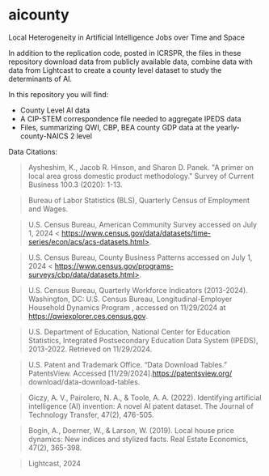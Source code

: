 # aicounty
Local Heterogeneity in Artificial Intelligence Jobs over Time and Space

In addition to the replication code, posted in ICRSPR, the files in these repository download data from publicly available data, combine data with 
data from Lightcast to create a county level dataset to study the determinants of AI.

In this repository you will find:

- County Level AI data
- A CIP-STEM correspondence file needed to aggregate IPEDS data
- Files, summarizing QWI, CBP, BEA county GDP data at the yearly-county-NAICS 2 level 


Data Citations:

>Aysheshim, K., Jacob R. Hinson, and Sharon D. Panek. "A primer on local area gross domestic product methodology." Survey of Current Business 100.3 (2020): 1-13.

>Bureau of Labor Statistics (BLS), Quarterly Census of Employment and Wages.

>U.S. Census Bureau, American Community Survey accessed on July 1, 2024 < https://www.census.gov/data/datasets/time-series/econ/acs/acs-datasets.html>.

>U.S. Census Bureau, County Business Patterns accessed on July 1, 2024 < https://www.census.gov/programs-surveys/cbp/data/datasets.html>.

>U.S. Census Bureau, Quarterly Workforce Indicators (2013-2024). Washington, DC: U.S. Census Bureau, Longitudinal-Employer Household Dynamics Program , accessed on 11/29/2024 at https://qwiexplorer.ces.census.gov.

>U.S. Department of Education, National Center for Education Statistics, Integrated Postsecondary Education Data System (IPEDS), 2013-2022. Retrieved on 11/29/2024.

>U.S. Patent and Trademark Office. “Data Download Tables.” PatentsView. Accessed [11/29/2024].https://patentsview.org/ download/data-download-tables.

>Giczy, A. V., Pairolero, N. A., & Toole, A. A. (2022). Identifying artificial intelligence (AI) invention: A novel AI patent dataset. The Journal of Technology Transfer, 47(2), 476-505.

>Bogin, A., Doerner, W., & Larson, W. (2019). Local house price dynamics: New indices and stylized facts. Real Estate Economics, 47(2), 365-398.

>Lightcast, 2024


